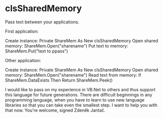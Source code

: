 # clsSharedMemory
Pass text between your applications.

First application:

Create instance:
  Private ShareMem As New clsSharedMemory
Open shared memory:
 ShareMem.Open("sharename")
Put text to memory:
 ShareMem.Put("text to ppass")

 Other application:

Create instance:
  Private ShareMem As New clsSharedMemory
Open shared memory:
  ShareMem.Open("sharename")
Read text from memory:
  If ShareMem.DataExists Then Return ShareMem.Peek() 
      
I would like to pass on my experience in VB.Net to others and thus support this language for future generations. There are difficult beginnings in any programming language, when you have to learn to use new language libraries so that you can take even the smallest step. I want to help you with that now. You're welcome, signed Zdeněk Jantač.
